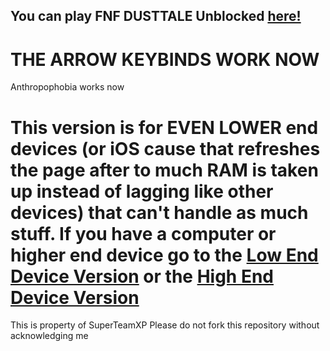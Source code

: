 ## You can play FNF DUSTTALE Unblocked [here!](https://superteamxp.github.io/FNF-DUSTTALE-Web-Potato-Device/)
 # THE ARROW KEYBINDS WORK NOW
 Anthropophobia works now
 # This version is for EVEN LOWER end devices (or iOS cause that refreshes the page after to much RAM is taken up instead of lagging like other devices) that can't handle as much stuff. If you have a computer or higher end device go to the [Low End Device Version](https://github.com/SuperTeamXP/FNF-DUSTTALE-Web-Low-End-Device) or the [High End Device Version](https://github.com/SuperTeamXP/FNF-DUSTTALE-Web-High-End-Device)

This is property of SuperTeamXP 
Please do not fork this repository without acknowledging me
